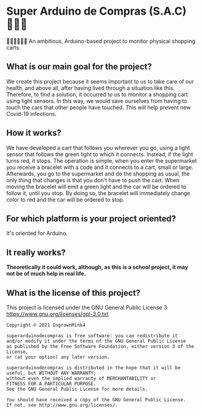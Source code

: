 # Super Arduino de Compras (S.A.C) 🦸‍♂️🛒
🦸🏿‍♀️🦸🏻‍♂️ An ambitious, Arduino-based project to monitor physical shopping carts.

## **What is our main goal for the project?**
We create this project because it seems important to us to take care of our health, and above all, after having lived through a situation like this. Therefore, to find a solution, it occurred to us to monitor a shopping cart using light sensors. In this way, we would save ourselves from having to touch the cars that other people have touched. This will help prevent new Covid-19 infections.

## **How it works?**
We have developed a cart that follows you wherever you go, using a light sensor that follows the green light to which it connects. Instead, if the light turns red, it stops. The operation is simple, when you enter the supermarket you receive a bracelet with a code and it connects to a cart, small or large. Afterwards, you go to the supermarket and do the shopping as usual, the only thing that changes is that you don't have to push the cart. When moving the bracelet will emit a green light and the car will be ordered to follow it, until you stop. By doing so, the bracelet will immediately change color to red and the car will be ordered to stop.

## **For which platform is your project oriented?**
It's oriented for Arduino.

## **It really works?**
**Theoretically it could work, although, as this is a school project, it may not be of much help in real life.**

## **What is the license of this project?**
This project is licensed under the GNU General Public License 3 https://www.gnu.org/licenses/gpl-3.0.txt

```
Copyright © 2021 IngrownMink4

superarduinodecompras is free software: you can redistribute it 
and/or modify it under the terms of the GNU General Public License
as published by the Free Software Foundation, either version 3 of the License, 
or (at your option) any later version.

superarduinodecompras is distributed in the hope that it will be useful, but WITHOUT ANY WARRANTY; 
without even the implied warranty of MERCHANTABILITY or 
FITNESS FOR A PARTICULAR PURPOSE. 
See the GNU General Public License for more details.

You should have received a copy of the GNU General Public License. 
If not, see http://www.gnu.org/licenses/.
```

